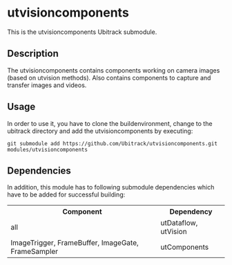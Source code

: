 utvisioncomponents
===============
This is the utvisioncomponents Ubitrack submodule.

Description
----------
The utvisioncomponents contains components working on camera images (based on utvision methods). Also contains components to capture and transfer images and videos.


Usage
-----
In order to use it, you have to clone the buildenvironment, change to the ubitrack directory and add the utvisioncomponents by executing:

    git submodule add https://github.com/Ubitrack/utvisioncomponents.git modules/utvisioncomponents


Dependencies
----------
In addition, this module has to following submodule dependencies which have to be added for successful building:

<table>
  <tr>
    <th>Component</th><th>Dependency</th>
  </tr>
  <tr>
    <td>all</td><td>utDataflow, utVision</td>
  </tr>
  <tr>
    <td>ImageTrigger, FrameBuffer, ImageGate, FrameSampler</td><td>utComponents</td>
  </tr>
</table>
